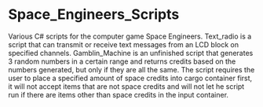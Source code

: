 # Space_Engineers_Scripts
Various C# scripts for the computer game Space Engineers.
Text_radio is a script that can transmit or receive text messages from an LCD block on specified channels.
Gamblin_Machine is an unfinished script that generates 3 random numbers in a certain range and returns credits based on the numbers generated,
but only if they are all the same. The script requires the user to place a specified amount of space credits into cargo container first, it will
not accept items that are not space credits and will not let he script run if there are items other than space credits in the input container.
